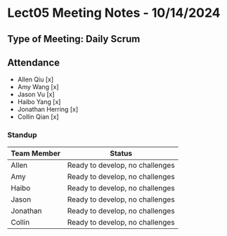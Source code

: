 # Lect05 Meeting Notes - 10/14/2024

## Type of Meeting: Daily Scrum

## Attendance

- Allen Qiu [x]
- Amy Wang [x]
- Jason Vu [x]
- Haibo Yang [x]
- Jonathan Herring [x]
- Collin Qian [x]

### Standup

| Team Member | Status                          |
| ----------- | ------------------------------- |
| Allen       | Ready to develop, no challenges |
| Amy         | Ready to develop, no challenges |
| Haibo       | Ready to develop, no challenges |
| Jason       | Ready to develop, no challenges |
| Jonathan    | Ready to develop, no challenges |
| Collin      | Ready to develop, no challenges |

